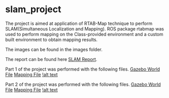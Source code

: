 # slam_project

The project is aimed at application of RTAB-Map technique to perform SLAM(Simultaneous Localization and Mapping). ROS package rtabmap was used to perform mapping on the Class-provided environment and a custom built environment to obtain mapping results.

The images can be found in the images folder.

The report can be found here [SLAM Report](report/main.pdf).

Part 1 of the project was performed with the following files.
[Gazebo World File](worlds/kitchen_dining.world)
[Mapping File](launch/mapping.launch)
[!alt text](images/initial_setup1.png)

Part 2 of the project was performed with the following files.
[Gazebo World File](worlds/layout2.world)
[Mapping File](launch/mapping2.launch)
[!alt text](images/part2/2_start.png)

